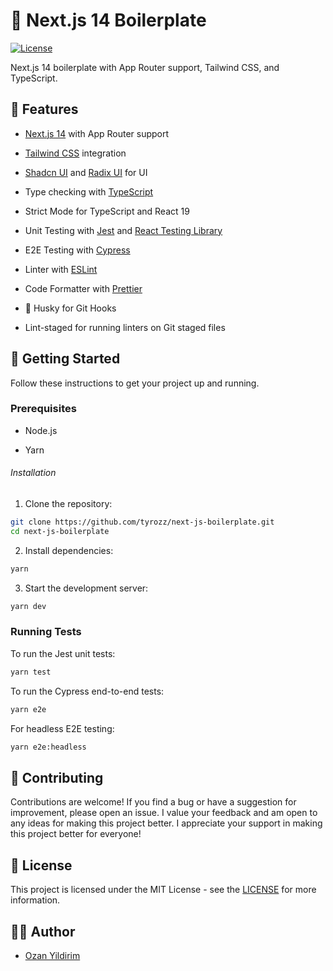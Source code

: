 # 🚀 Next.js 14 Boilerplate

[![License](https://img.shields.io/badge/License-MIT-green.svg)](LICENSE)

Next.js 14 boilerplate with App Router support, Tailwind CSS, and TypeScript.

## 🧰 Features

- [Next.js 14](https://nextjs.org/) with App Router support

- [Tailwind CSS](https://tailwindcss.com/) integration

- [Shadcn UI](https://ui.shadcn.com/) and [Radix UI](https://www.radix-ui.com/) for UI

- Type checking with [TypeScript](https://www.typescriptlang.org)

- Strict Mode for TypeScript and React 19

- Unit Testing with [Jest](https://jestjs.io/) and [React Testing Library](https://testing-library.com/docs/react-testing-library/intro/)

- E2E Testing with [Cypress](https://www.cypress.io/)

- Linter with [ESLint](https://eslint.org)

- Code Formatter with [Prettier](https://prettier.io)

- 🦊 Husky for Git Hooks

- Lint-staged for running linters on Git staged files

## 🚦 Getting Started

Follow these instructions to get your project up and running.

### Prerequisites

- Node.js

- Yarn

###### Installation

1. Clone the repository:

```bash
git clone https://github.com/tyrozz/next-js-boilerplate.git
cd next-js-boilerplate
```

2. Install dependencies:

```bash
yarn
```

3. Start the development server:

```bash
yarn dev
```

### Running Tests

To run the Jest unit tests:

```bash
yarn test
```

To run the Cypress end-to-end tests:

```bash
yarn e2e
```

For headless E2E testing:

```bash
yarn e2e:headless
```

## 🤝 Contributing

Contributions are welcome! If you find a bug or have a suggestion for improvement, please open an issue. I value your feedback and am open to any ideas for making this project better. I appreciate your support in making this project better for everyone!

## 📝 License

This project is licensed under the MIT License - see the [LICENSE](LICENSE) for more information.

## 👨‍💻 Author

- [Ozan Yildirim](https://www.ozanyildirim.me/)
